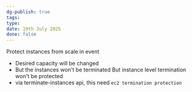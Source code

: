 ```yaml
---
dg-publish: true
tags: 
type: 
date: 19th July 2025
done: false
---
```

Protect instances from scale in event
- Desired capacity will be changed
- But the instances won't be terminated
But instance level termination won't be protected
- via terminate-instances api, this need `ec2 termination protection`